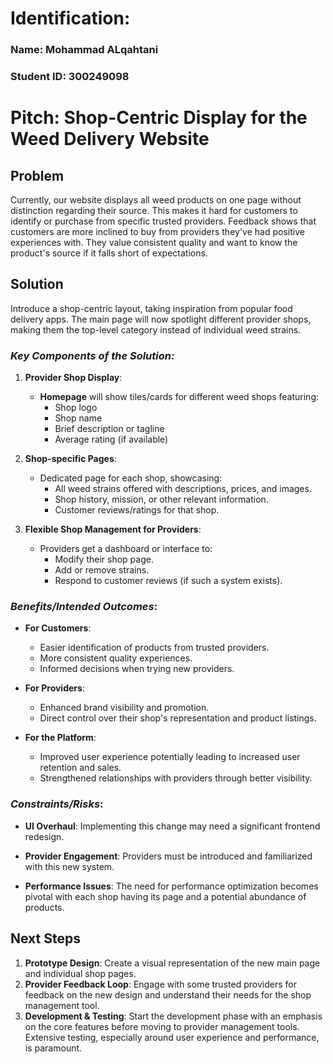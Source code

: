 # Identification:
### Name: Mohammad ALqahtani
### Student ID: 300249098

# **Pitch: Shop-Centric Display for the Weed Delivery Website**

## **Problem**
Currently, our website displays all weed products on one page without distinction regarding their source. This makes it hard for customers to identify or purchase from specific trusted providers. Feedback shows that customers are more inclined to buy from providers they've had positive experiences with. They value consistent quality and want to know the product's source if it falls short of expectations.

## **Solution**
Introduce a shop-centric layout, taking inspiration from popular food delivery apps. The main page will now spotlight different provider shops, making them the top-level category instead of individual weed strains.

### *Key Components of the Solution:*

1. **Provider Shop Display**:
   - **Homepage** will show tiles/cards for different weed shops featuring:
     * Shop logo
     * Shop name
     * Brief description or tagline
     * Average rating (if available)

2. **Shop-specific Pages**:
   - Dedicated page for each shop, showcasing:
     * All weed strains offered with descriptions, prices, and images.
     * Shop history, mission, or other relevant information.
     * Customer reviews/ratings for that shop.

3. **Flexible Shop Management for Providers**:
   - Providers get a dashboard or interface to:
     * Modify their shop page.
     * Add or remove strains.
     * Respond to customer reviews (if such a system exists).

### *Benefits/Intended Outcomes*:

- **For Customers**:
  - Easier identification of products from trusted providers.
  - More consistent quality experiences.
  - Informed decisions when trying new providers.

- **For Providers**:
  - Enhanced brand visibility and promotion.
  - Direct control over their shop's representation and product listings.
  
- **For the Platform**:
  - Improved user experience potentially leading to increased user retention and sales.
  - Strengthened relationships with providers through better visibility.

### *Constraints/Risks*:

- **UI Overhaul**: Implementing this change may need a significant frontend redesign.
  
- **Provider Engagement**: Providers must be introduced and familiarized with this new system.
  
- **Performance Issues**: The need for performance optimization becomes pivotal with each shop having its page and a potential abundance of products.

## **Next Steps**

1. **Prototype Design**: Create a visual representation of the new main page and individual shop pages.
2. **Provider Feedback Loop**: Engage with some trusted providers for feedback on the new design and understand their needs for the shop management tool.
3. **Development & Testing**: Start the development phase with an emphasis on the core features before moving to provider management tools. Extensive testing, especially around user experience and performance, is paramount.
